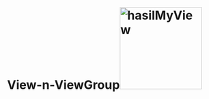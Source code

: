 # View-n-ViewGroup<img width="192" alt="hasilMyView" src="https://user-images.githubusercontent.com/110017214/215619902-10e5d6e9-4d42-4086-9d76-da25161fe740.png">
